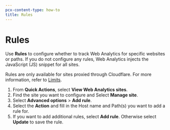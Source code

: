 ```yaml
---
pcx-content-type: how-to
title: Rules
---
```


# Rules

Use **Rules** to configure whether to track Web Analytics for specific websites or paths. If you do not configure any rules, Web Analytics injects the JavaScript (JS) snippet for all sites.

Rules are only available for sites proxied through Cloudflare. For more information, refer to [Limits](/analytics/web-analytics/understanding-web-analytics/limits/).

1. From **Quick Actions**, select **View Web Analytics sites**.
2. Find the site you want to configure and Select **Manage site**.
3. Select **Advanced options** > **Add rule**.
4. Select the **Action** and fill in the Host name and Path(s) you want to add a rule for.
5. If you want to add additional rules, select **Add rule**. Otherwise select **Update** to save the rule.